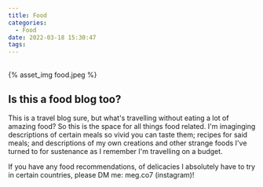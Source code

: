 ```yaml
---
title: Food
categories:
  - Food
date: 2022-03-18 15:30:47
tags:
---
```

##
{% asset_img food.jpeg %}
## Is this a food blog too?
This is a travel blog sure, but what's travelling without eating a lot of amazing food? So this is the space for all things food related. I'm imaginging descriptions of certain meals so vivid you can taste them; recipes for said meals; and descriptions of my own creations and other strange foods I've turned to for sustenance as I remember I'm travelling on a budget.

If you have any food recommendations, of delicacies I absolutely have to try in certain countries, please DM me: meg.co7 (instagram)!
